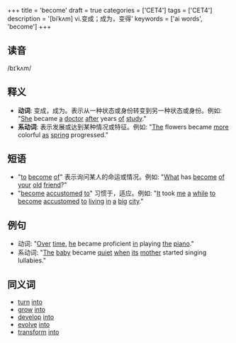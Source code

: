 +++
title = 'become'
draft = true
categories = ['CET4']
tags = ['CET4']
description = '[biˈkʌm] vi.变成；成为，变得'
keywords = ['ai words', 'become']
+++

## 读音
/bɪˈkʌm/

## 释义
- **动词**: 变成，成为。表示从一种状态或身份转变到另一种状态或身份。例如: "[She](/post/she/) became [a](/post/a/) [doctor](/post/doctor/) [after](/post/after/) years [of](/post/of/) [study](/post/study/)."
- **系动词**: 表示发展或达到某种情况或特征。例如: "[The](/post/the/) flowers became [more](/post/more/) colorful [as](/post/as/) [spring](/post/spring/) progressed."

## 短语
- "[to](/post/to/) [become](/post/become/) [of](/post/of/)" 表示询问某人的命运或情况。例如: "[What](/post/what/) has [become](/post/become/) [of](/post/of/) [your](/post/your/) [old](/post/old/) [friend](/post/friend/)?"
- "[become](/post/become/) [accustomed](/post/accustomed/) [to](/post/to/)" 习惯于，适应。例如: "[It](/post/it/) took [me](/post/me/) [a](/post/a/) [while](/post/while/) [to](/post/to/) [become](/post/become/) [accustomed](/post/accustomed/) [to](/post/to/) [living](/post/living/) [in](/post/in/) [a](/post/a/) [big](/post/big/) [city](/post/city/)."

## 例句
- 动词: "[Over](/post/over/) [time](/post/time/), [he](/post/he/) became proficient [in](/post/in/) playing [the](/post/the/) [piano](/post/piano/)."
- 系动词: "[The](/post/the/) [baby](/post/baby/) became [quiet](/post/quiet/) [when](/post/when/) [its](/post/its/) [mother](/post/mother/) started singing lullabies."

## 同义词
- [turn](/post/turn/) [into](/post/into/)
- [grow](/post/grow/) [into](/post/into/)
- [develop](/post/develop/) [into](/post/into/)
- [evolve](/post/evolve/) [into](/post/into/)
- [transform](/post/transform/) [into](/post/into/)
